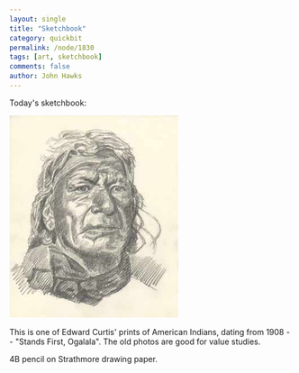 ```yaml
---
layout: single 
title: "Sketchbook" 
category: quickbit
permalink: /node/1830
tags: [art, sketchbook] 
comments: false 
author: John Hawks 
---
```


Today's sketchbook:

<div class="middle-picture">
<img src="/graphics/stands_first_curtis_sketchbook.jpg" width="300" height="359" alt="Sketch of Stands First, Ogalala, from a print by Edward Curtis" />
</div>

This is one of Edward Curtis' prints of American Indians, dating from 1908 -- "Stands First, Ogalala". The old photos are good for value studies. 

4B pencil on Strathmore drawing paper. 

